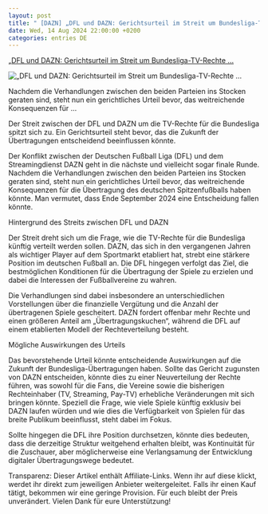 ```yaml
---
layout: post
title: " [DAZN] „DFL und DAZN: Gerichtsurteil im Streit um Bundesliga-TV-Rechte ..."
date: Wed, 14 Aug 2024 22:00:00 +0200
categories: entries DE
---
```

[„DFL und DAZN: Gerichtsurteil im Streit um Bundesliga-TV-Rechte ...](https://www.4kfilme.de/dfl-und-dazn-gerichtsurteil-im-streit-um-bundesliga-tv-rechte-rueckt-naeher/)

![„DFL und DAZN: Gerichtsurteil im Streit um Bundesliga-TV-Rechte ...](https://www.4kfilme.de/wp-content/uploads/2024/04/dazn.jpg)

Nachdem die Verhandlungen zwischen den beiden Parteien ins Stocken geraten sind, steht nun ein gerichtliches Urteil bevor, das weitreichende Konsequenzen für ...

Der Streit zwischen der DFL und DAZN um die TV-Rechte für die Bundesliga spitzt sich zu. Ein Gerichtsurteil steht bevor, das die Zukunft der Übertragungen entscheidend beeinflussen könnte.

Der Konflikt zwischen der Deutschen Fußball Liga (DFL) und dem Streamingdienst DAZN geht in die nächste und vielleicht sogar finale Runde. Nachdem die Verhandlungen zwischen den beiden Parteien ins Stocken geraten sind, steht nun ein gerichtliches Urteil bevor, das weitreichende Konsequenzen für die Übertragung des deutschen Spitzenfußballs haben könnte. Man vermutet, dass Ende September 2024 eine Entscheidung fallen könnte.

Hintergrund des Streits zwischen DFL und DAZN

Der Streit dreht sich um die Frage, wie die TV-Rechte für die Bundesliga künftig verteilt werden sollen. DAZN, das sich in den vergangenen Jahren als wichtiger Player auf dem Sportmarkt etabliert hat, strebt eine stärkere Position im deutschen Fußball an. Die DFL hingegen verfolgt das Ziel, die bestmöglichen Konditionen für die Übertragung der Spiele zu erzielen und dabei die Interessen der Fußballvereine zu wahren.

Die Verhandlungen sind dabei insbesondere an unterschiedlichen Vorstellungen über die finanzielle Vergütung und die Anzahl der übertragenen Spiele gescheitert. DAZN fordert offenbar mehr Rechte und einen größeren Anteil am „Übertragungskuchen“, während die DFL auf einem etablierten Modell der Rechteverteilung besteht.

Mögliche Auswirkungen des Urteils

Das bevorstehende Urteil könnte entscheidende Auswirkungen auf die Zukunft der Bundesliga-Übertragungen haben. Sollte das Gericht zugunsten von DAZN entscheiden, könnte dies zu einer Neuverteilung der Rechte führen, was sowohl für die Fans, die Vereine sowie die bisherigen Rechteinhaber (TV, Streaming, Pay-TV) erhebliche Veränderungen mit sich bringen könnte. Speziell die Frage, wie viele Spiele künftig exklusiv bei DAZN laufen würden und wie dies die Verfügbarkeit von Spielen für das breite Publikum beeinflusst, steht dabei im Fokus.

Sollte hingegen die DFL ihre Position durchsetzen, könnte dies bedeuten, dass die derzeitige Struktur weitgehend erhalten bleibt, was Kontinuität für die Zuschauer, aber möglicherweise eine Verlangsamung der Entwicklung digitaler Übertragungswege bedeutet.

Transparenz: Dieser Artikel enthält Affiliate-Links. Wenn ihr auf diese klickt, werdet ihr direkt zum jeweiligen Anbieter weitergeleitet. Falls ihr einen Kauf tätigt, bekommen wir eine geringe Provision. Für euch bleibt der Preis unverändert. Vielen Dank für eure Unterstützung!

